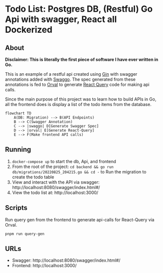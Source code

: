# Todo List: Postgres DB, (Restful) Go Api with swagger, React all Dockerized

## About

**Disclaimer: This is literally the first piece of software I have ever written in Go.**

This is an example of a restful api created using [Gin][Gin Gonic] with swagger
annotations added with [Swaggo][Swaggo]. The spec generated from these annotations
is fed to [Orval][Orval] to generate [React Query][React Query] code for making
api calls.

Since the main purpose of this project was to learn how to build APIs in Go, all the
frontend does is display a list of the todo items from the database.

```mermaid
flowchart TD
    A(DB: Migration) --> B(API Endpoints)
    B --> C(Swagger Annotation)
    C --> |swaggo| D[Generate Swagger Spec]
    D --> |orval| E[Generate React-Query]
    E --> F(Make frontend API calls)
```

## Running

1. `docker-compose up` to start the db, Api, and frontend
2. From the root of the project: `cd backend && go run db/migrations/20220825_204215.go && cd -` to Run the migration to create the todo table
3. View and interact with the API via swagger: http://localhost:8080/swagger/index.html#/
4. View the todo list at: http://localhost:3000/

## Scripts

Run query gen from the frontend to generate api-calls for React-Query via Orval.

```
pnpm run query-gen
```

## URLs

* Swagger: http://localhost:8080/swagger/index.html#/
* Frontend: http://localhost:3000/

[Gin Gonic]: https://github.com/gin-gonic/gin
[Swaggo]: https://github.com/swaggo/swag
[Orval]: https://orval.dev/
[React Query]: https://tanstack.com/query/v4/?from=reactQueryV3&original=https://react-query-v3.tanstack.com/
